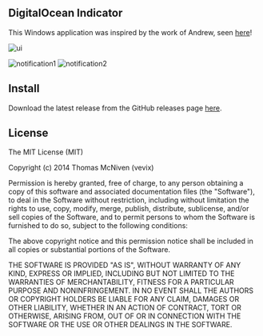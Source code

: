 ## DigitalOcean Indicator

This Windows application was inspired by the work of Andrew, seen [here](http://blog.andrewsomething.com/2014/04/25/digitalocean-indicator-release/)!

![ui](http://i.imgur.com/TjnRJVc.png)


![notification1](http://i.imgur.com/G9ew15v.png)
![notification2](http://i.imgur.com/wZSXdqP.png)

## Install

Download the latest release from the GitHub releases page [here](https://github.com/vevix/DigitalOcean.Indicator/releases).

## License

The MIT License (MIT)

Copyright (c) 2014 Thomas McNiven (vevix)

Permission is hereby granted, free of charge, to any person obtaining a copy of this software and associated documentation files (the "Software"), to deal in the Software without restriction, including without limitation the rights to use, copy, modify, merge, publish, distribute, sublicense, and/or sell copies of the Software, and to permit persons to whom the Software is furnished to do so, subject to the following conditions:

The above copyright notice and this permission notice shall be included in all copies or substantial portions of the Software.

THE SOFTWARE IS PROVIDED "AS IS", WITHOUT WARRANTY OF ANY KIND, EXPRESS OR IMPLIED, INCLUDING BUT NOT LIMITED TO THE WARRANTIES OF MERCHANTABILITY, FITNESS FOR A PARTICULAR PURPOSE AND NONINFRINGEMENT. IN NO EVENT SHALL THE AUTHORS OR COPYRIGHT HOLDERS BE LIABLE FOR ANY CLAIM, DAMAGES OR OTHER LIABILITY, WHETHER IN AN ACTION OF CONTRACT, TORT OR OTHERWISE, ARISING FROM, OUT OF OR IN CONNECTION WITH THE SOFTWARE OR THE USE OR OTHER DEALINGS IN THE SOFTWARE.
